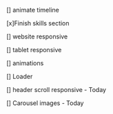 [] animate timeline

[x]Finish skills section

[] website responsive

[] tablet responsive

[] animations

[] Loader

[] header scroll responsive - Today

[] Carousel images - Today
